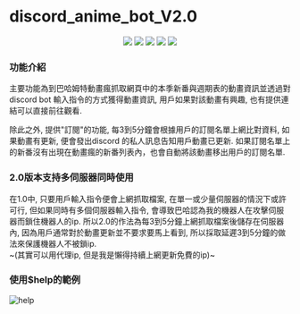 # discord_anime_bot_V2.0

<p align="center">

<img src="https://img.shields.io/badge/made%20by-Alone-blue.svg" >

<img src="https://img.shields.io/badge/python-3.10.2-green.svg">
  
<img src="https://img.shields.io/badge/discord-1.7.3-green.svg">
 
<img src="https://badges.frapsoft.com/os/v1/open-source.svg?v=103" >

<img src="https://img.shields.io/github/languages/top/Alone0506/discord_anime_bot_V2.0.svg">

</p>

### 功能介紹
主要功能為到巴哈姆特動畫瘋抓取網頁中的本季新番與週期表的動畫資訊並透過對discord bot 輸入指令的方式獲得動畫資訊, 用戶如果對該動畫有興趣, 也有提供連結可以直接前往觀看.

除此之外, 提供"訂閱"的功能, 每3到5分鐘會根據用戶的訂閱名單上網比對資料, 如果動畫有更新, 便會發出discord 的私人訊息告知用戶動畫已更新.
如果訂閱名單上的新番沒有出現在動畫瘋的新番列表內，也會自動將該動畫移出用戶的訂閱名單.

### 2.0版本支持多伺服器同時使用
在1.0中, 只要用戶輸入指令便會上網抓取檔案, 在單一或少量伺服器的情況下或許可行, 但如果同時有多個伺服器輸入指令, 會導致巴哈認為我的機器人在攻擊伺服器而鎖住機器人的ip.
所以2.0的作法為每3到5分鐘上網抓取檔案後儲存在伺服器內, 因為用戶通常對於動畫更新並不要求要馬上看到, 所以採取延遲3到5分鐘的做法來保護機器人不被鎖ip.\
~(其實可以用代理ip, 但是我是懶得持續上網更新免費的ip)~

### 使用$help的範例
![help](https://user-images.githubusercontent.com/90964498/166421108-dcec8838-60a1-40e0-a832-0a10d9d54e9d.gif)